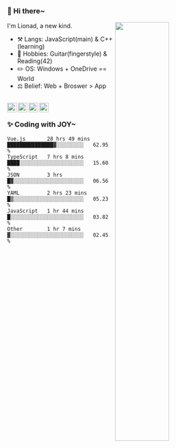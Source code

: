### 👋 Hi there~

[<img align="right" width="50%" src="https://github-readme-stats.vercel.app/api?username=Lionad-Morotar&show_icons=true">](https://metrics.lecoq.io/Lionad-Morotar?template=classic)

I'm Lionad, a new kind.

- ⚒️ Langs: JavaScript(main) & C++(learning)
- 🎨 Hobbies: Guitar(fingerstyle) & Reading(42)
- ✏️ OS: Windows + OneDrive == World
- ⚖️ Belief: Web + Broswer > App

<br />

<a href="https://www.lionad.art">
  <img align="left" alt="lionad-art" width="22px" src="https://cdn.jsdelivr.net/npm/simple-icons@3.1.0/icons/wordpress.svg" />
</a>
<a href="#1806234223">
  <img align="left" alt="1806234223" width="22px" src="https://cdn.jsdelivr.net/npm/simple-icons@3.1.0/icons/tencentqq.svg" />
</a>
<a href="https://www.zhihu.com/people/Lionad">
  <img align="left" alt="132yse" width="22px" src="https://cdn.jsdelivr.net/npm/simple-icons@3.1.0/icons/zhihu.svg" />
</a>
<a href="https://github.com/Lionad-Morotar">
  <img align="left" alt="yisar" width="22px" src="https://cdn.jsdelivr.net/npm/simple-icons@3.1.0/icons/github.svg" />
</a>

<br />

### ✨ Coding with JOY~

<!--START_SECTION:waka-->

```text
Vue.js       28 hrs 49 mins  ███████████████▓░░░░░░░░░   62.95 %
TypeScript   7 hrs 8 mins    ████░░░░░░░░░░░░░░░░░░░░░   15.60 %
JSON         3 hrs           █▓░░░░░░░░░░░░░░░░░░░░░░░   06.56 %
YAML         2 hrs 23 mins   █▒░░░░░░░░░░░░░░░░░░░░░░░   05.23 %
JavaScript   1 hr 44 mins    █░░░░░░░░░░░░░░░░░░░░░░░░   03.82 %
Other        1 hr 7 mins     ▓░░░░░░░░░░░░░░░░░░░░░░░░   02.45 %
```

<!--END_SECTION:waka-->

